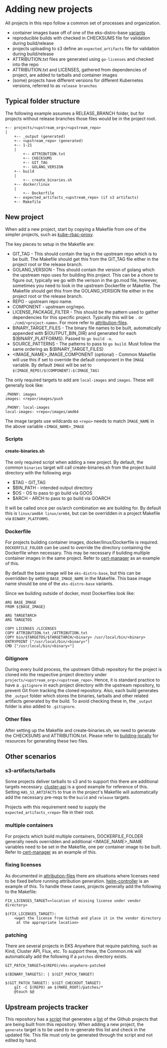 # Adding new projects

All projects in this repo follow a common set of processes and organization.

* container images base off of one of the eks-distro-base [variants](https://gallery.ecr.aws/eks-distro-build-tooling/)
* reproducible builds with checked in CHECKSUMS file for validation during build/release
* projects uploading to s3 define an `expected_artifacts` file for validation during build/release
* ATTRIBUTION.txt files are generated using `go-licenses` and checked into the repo
* ATTRIBUTION.txt and LICENSES, gathered from dependencies of project, are added to tarballs and container images
* (some) projects have different versions for different Kubernetes versions, referred to as `release branches`

## Typical folder structure

The following example assumes a RELEASE_BRANCH folder, but for projects without release branches those files
would be in the project root.

```
+-- projects/<upstream_org>/<upstream_repo>
|
	+-- _output (generated)
	+-- <upstream_repo> (generated)
	+-- 1-21
	|
		+-- ATTRIBUTION.txt
		+-- CHECKSUMS
		+-- GIT_TAG
		+-- GOLANG_VERSION
	+-- build
	|
		+-- create_binaries.sh
	+-- docker/linux
	|
		+-- Dockerfile
	+-- expected_artifacts_<upstream_repo> (if s3 artifacts)
	+-- Makefile	
```

## New project

When add a new project, start by copying a Makefile from one of the simpler projects, such as [kube-rbac-proxy](../../projects/brancz/kube-rbac-proxy/Makefile).

The key pieces to setup in the Makefile  are:

* GIT_TAG - This should contain the tag in the upstream repo which is to be built. The 
	Makefile should get this from the GIT_TAG file either in the project root or
	the release branch.
* GOLANG_VERSION - This should contain the version of golang which the upstream repo uses for 
	building this project.  This can be a chore to figure out, typically we go with the verison
	in the go.mod file, however, sometimes you need to look in the upstream Dockerfile 
	or Makefile.  The Makefile should get this from the GOLANG_VERSION file either in the project root or the release branch.
* REPO - upstream repo name.
* COMPONENT - upstream org/repo.
* LICENSE_PACKAGE_FILTER - This should be the pattern used to gather dependencies for this
	specific project.  Typically this will be `.` or `./cmd/<project-name>`. For more
	refer to [attribution-files](attribution-files.md).
* BINARY_TARGET_FILES - The binary file names to be built, automatically appended with $(OUTPUT_BIN_DIR) and generated for each
	$(BINARY_PLATFORMS).  Passed to `go build -o`.
* SOURCE_PATTERNS - The patterns to pass to `go build`.  Must follow the same ordering as $(BINARY_TARGET_FILES)
* <IMAGE_NAME>_IMAGE_COMPONENT (optional) - Common Makefile will use this if set to override the default 
	component in the `IMAGE` variable.  By default `IMAGE` will be set to `$(IMAGE_REPO)/$(COMPONENT):$(IMAGE_TAG)`

The only required targets to add are `local-images` and `images`.  These will generally look like:

```
.PHONY: images
images: <repo>/images/push

.PHONY: local-images
local-images: <repo>/images/amd64
```

The image targets use wildcards so `<repo>` needs to match `IMAGE_NAME` in the above variable `<IMAGE_NAME>_IMAGE`

### Scripts

#### create-binaries.sh 

The only required script when adding a new project.  By default, the common
`binaries` target will call create-binaries.sh from the project build directory with the following args
* $TAG - GIT_TAG 
* $BIN_PATH - intended output directory
* $OS - OS to pass to go build via GOOS
* $ARCH - ARCH to pass to go build via GOARCH

It will be called once per os/arch combination we are building for.  By default this is `linux/amd64 linux/arm64`, but
can be overridden in a project Makefile via `BINARY_PLATFORMS`.

### Dockerfile

For projects building container images, docker/linux/Dockerfile is required. `DOCKERFILE_FOLDER` can be used to override
the directory containing the Dockerfile when necessary. This may be necessary if building multiple container images
in the same project.  Refer to [cert-manager](../../projects/jetstack/cert-manager/Makefile) as
an example of this.

By default the base image will be `eks-distro-base`, but this can be overridden by setting `BASE_IMAGE_NAME` in
the Makefile.  This base image name should be one of the `eks-distro-base` variants.

Since we building outside of docker, most Dockerfiles look like:

```
ARG BASE_IMAGE
FROM ${BASE_IMAGE}

ARG TARGETARCH
ARG TARGETOS

COPY LICENSES /LICENSES
COPY ATTRIBUTION.txt /ATTRIBUTION.txt
COPY bin/$TARGETOS/$TARGETARCH/<binary> /usr/local/bin/<binary>
ENTRYPOINT ["/usr/local/bin/<binary>"]
CMD ["/usr/local/bin/<binary>"]
```

### Gitignore

During every build process, the upstream Github repository for the project is cloned into the respective project directory under `projects/<upstream_org>/<upstream_repo>`. Hence, it is standard practice to have a `.gitignore` in each project directory with the upstream repository, to prevent Git from tracking the cloned repository. Also, each build generates the `_output` folder which stores the binaries, tarballs and other related artifacts generated by the build. To avoid checking these in, the `_output` folder is also added to `.gitignore`.

### Other files

After setting up the Makefile and create-binaries.sh, we need to generate the CHECKSUMS and ATTRIBUTION.txt.
Please refer to [building-locally](building-locally.md) for resources for generating these two files.


## Other scenarios

### s3-artifacts/tarballs 

Some projects deliver tarballs to s3 and to support this there are additional targets necessary. [cluster-api](../../projects/kubernetes-sigs/cluster-api/Makefile)
is a good example for reference of this. Setting `HAS_S3_ARTIFACTS` to true in the project's Makefile
will automatically add the necessary pre-reqs to the `build` and `release` targets.

Projects with this requirement need to supply the `expected_artifacts_<repo>` file in their root.

### multiple containers

For projects which build multiple containers, DOCKERFILE_FOLDER generally needs overridden and additional <IMAGE_NAME>_NAME variables need to be set
in the Makefile, one per container image to be built. Refer to [cert-manager](../../projects/jetstack/cert-manager/Makefile) as
an example of this.

### fixing licenses

As documented in [attribution-files](attribution-files.md) there are situations where licenses need to be fixed before running attribution generation.
[helm-controller](../../projects/fluxcd/helm-controller/Makefile) is an example of this. To handle these cases, projects generally add the following to the Makefile:

```
FIX_LICENSES_TARGET=<location of missing license under vendor directory>

$(FIX_LICENSES_TARGET):
	<wget the license from Github and place it in the vendor directory
	 at the appropriate location>
```

### patching

There are several projects in EKS Anywhere that require patching, such as Kind, Cluster API, Flux, etc. To support these, the Common.mk will automatically add the following
if a `patches` directory exists.

```
GIT_PATCH_TARGET=$(REPO)/eks-anywhere-patched

$(BINARY_TARGETS): | $(GIT_PATCH_TARGET)

$(GIT_PATCH_TARGET): $(GIT_CHECKOUT_TARGET)
	git -C $(REPO) am $(MAKE_ROOT)/patches/*
	@touch $@ 

```

## Upstream projects tracker

This repository has a [script](../../build/lib/generate_projects_list.sh) that generates a [list](../../UPSTREAM_PROJECTS.yaml) of the Github projects that are being built from this repository. When adding a new project, the `generate` target is to be used to re-generate this list and check in the updated file. This file must only be generated through the script and not edited by hand.